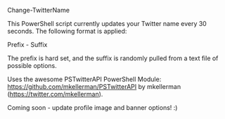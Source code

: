Change-TwitterName

This PowerShell script currently updates your Twitter name every 30 seconds.
The following format is applied:

Prefix - Suffix

The prefix is hard set, and the suffix is randomly pulled from a text file of possible options.

Uses the awesome PSTwitterAPI PowerShell Module: https://github.com/mkellerman/PSTwitterAPI by mkellerman (https://twitter.com/mkellerman). 

Coming soon - update profile image and banner options! :)
